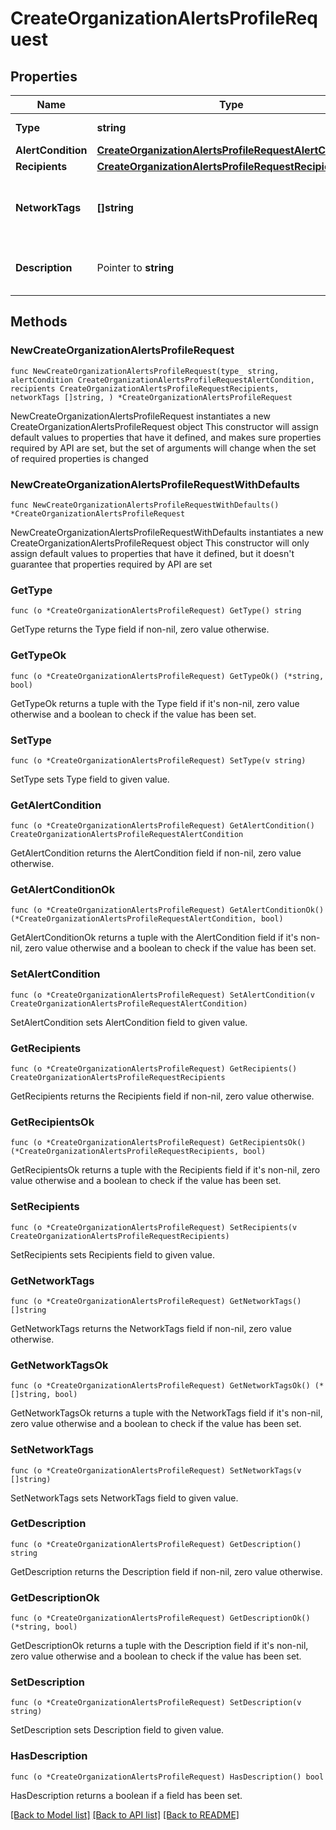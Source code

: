 # CreateOrganizationAlertsProfileRequest

## Properties

Name | Type | Description | Notes
------------ | ------------- | ------------- | -------------
**Type** | **string** | The alert type | 
**AlertCondition** | [**CreateOrganizationAlertsProfileRequestAlertCondition**](CreateOrganizationAlertsProfileRequestAlertCondition.md) |  | 
**Recipients** | [**CreateOrganizationAlertsProfileRequestRecipients**](CreateOrganizationAlertsProfileRequestRecipients.md) |  | 
**NetworkTags** | **[]string** | Networks with these tags will be monitored for the alert | 
**Description** | Pointer to **string** | User supplied description of the alert | [optional] 

## Methods

### NewCreateOrganizationAlertsProfileRequest

`func NewCreateOrganizationAlertsProfileRequest(type_ string, alertCondition CreateOrganizationAlertsProfileRequestAlertCondition, recipients CreateOrganizationAlertsProfileRequestRecipients, networkTags []string, ) *CreateOrganizationAlertsProfileRequest`

NewCreateOrganizationAlertsProfileRequest instantiates a new CreateOrganizationAlertsProfileRequest object
This constructor will assign default values to properties that have it defined,
and makes sure properties required by API are set, but the set of arguments
will change when the set of required properties is changed

### NewCreateOrganizationAlertsProfileRequestWithDefaults

`func NewCreateOrganizationAlertsProfileRequestWithDefaults() *CreateOrganizationAlertsProfileRequest`

NewCreateOrganizationAlertsProfileRequestWithDefaults instantiates a new CreateOrganizationAlertsProfileRequest object
This constructor will only assign default values to properties that have it defined,
but it doesn't guarantee that properties required by API are set

### GetType

`func (o *CreateOrganizationAlertsProfileRequest) GetType() string`

GetType returns the Type field if non-nil, zero value otherwise.

### GetTypeOk

`func (o *CreateOrganizationAlertsProfileRequest) GetTypeOk() (*string, bool)`

GetTypeOk returns a tuple with the Type field if it's non-nil, zero value otherwise
and a boolean to check if the value has been set.

### SetType

`func (o *CreateOrganizationAlertsProfileRequest) SetType(v string)`

SetType sets Type field to given value.


### GetAlertCondition

`func (o *CreateOrganizationAlertsProfileRequest) GetAlertCondition() CreateOrganizationAlertsProfileRequestAlertCondition`

GetAlertCondition returns the AlertCondition field if non-nil, zero value otherwise.

### GetAlertConditionOk

`func (o *CreateOrganizationAlertsProfileRequest) GetAlertConditionOk() (*CreateOrganizationAlertsProfileRequestAlertCondition, bool)`

GetAlertConditionOk returns a tuple with the AlertCondition field if it's non-nil, zero value otherwise
and a boolean to check if the value has been set.

### SetAlertCondition

`func (o *CreateOrganizationAlertsProfileRequest) SetAlertCondition(v CreateOrganizationAlertsProfileRequestAlertCondition)`

SetAlertCondition sets AlertCondition field to given value.


### GetRecipients

`func (o *CreateOrganizationAlertsProfileRequest) GetRecipients() CreateOrganizationAlertsProfileRequestRecipients`

GetRecipients returns the Recipients field if non-nil, zero value otherwise.

### GetRecipientsOk

`func (o *CreateOrganizationAlertsProfileRequest) GetRecipientsOk() (*CreateOrganizationAlertsProfileRequestRecipients, bool)`

GetRecipientsOk returns a tuple with the Recipients field if it's non-nil, zero value otherwise
and a boolean to check if the value has been set.

### SetRecipients

`func (o *CreateOrganizationAlertsProfileRequest) SetRecipients(v CreateOrganizationAlertsProfileRequestRecipients)`

SetRecipients sets Recipients field to given value.


### GetNetworkTags

`func (o *CreateOrganizationAlertsProfileRequest) GetNetworkTags() []string`

GetNetworkTags returns the NetworkTags field if non-nil, zero value otherwise.

### GetNetworkTagsOk

`func (o *CreateOrganizationAlertsProfileRequest) GetNetworkTagsOk() (*[]string, bool)`

GetNetworkTagsOk returns a tuple with the NetworkTags field if it's non-nil, zero value otherwise
and a boolean to check if the value has been set.

### SetNetworkTags

`func (o *CreateOrganizationAlertsProfileRequest) SetNetworkTags(v []string)`

SetNetworkTags sets NetworkTags field to given value.


### GetDescription

`func (o *CreateOrganizationAlertsProfileRequest) GetDescription() string`

GetDescription returns the Description field if non-nil, zero value otherwise.

### GetDescriptionOk

`func (o *CreateOrganizationAlertsProfileRequest) GetDescriptionOk() (*string, bool)`

GetDescriptionOk returns a tuple with the Description field if it's non-nil, zero value otherwise
and a boolean to check if the value has been set.

### SetDescription

`func (o *CreateOrganizationAlertsProfileRequest) SetDescription(v string)`

SetDescription sets Description field to given value.

### HasDescription

`func (o *CreateOrganizationAlertsProfileRequest) HasDescription() bool`

HasDescription returns a boolean if a field has been set.


[[Back to Model list]](../README.md#documentation-for-models) [[Back to API list]](../README.md#documentation-for-api-endpoints) [[Back to README]](../README.md)


